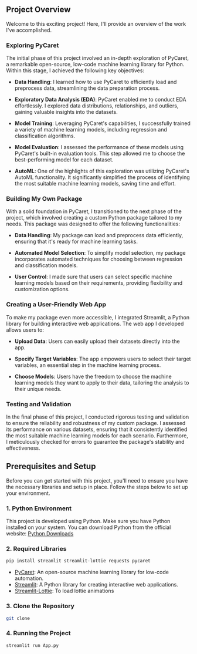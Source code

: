 ## Project Overview

Welcome to this exciting project! Here, I'll provide an overview of the work I've accomplished.

### Exploring PyCaret

The initial phase of this project involved an in-depth exploration of PyCaret, a remarkable open-source, low-code machine learning library for Python. Within this stage, I achieved the following key objectives:

- **Data Handling**: I learned how to use PyCaret to efficiently load and preprocess data, streamlining the data preparation process.

- **Exploratory Data Analysis (EDA)**: PyCaret enabled me to conduct EDA effortlessly. I explored data distributions, relationships, and outliers, gaining valuable insights into the datasets.

- **Model Training**: Leveraging PyCaret's capabilities, I successfully trained a variety of machine learning models, including regression and classification algorithms.

- **Model Evaluation**: I assessed the performance of these models using PyCaret's built-in evaluation tools. This step allowed me to choose the best-performing model for each dataset.

- **AutoML**: One of the highlights of this exploration was utilizing PyCaret's AutoML functionality. It significantly simplified the process of identifying the most suitable machine learning models, saving time and effort.

### Building My Own Package

With a solid foundation in PyCaret, I transitioned to the next phase of the project, which involved creating a custom Python package tailored to my needs. This package was designed to offer the following functionalities:

- **Data Handling**: My package can load and preprocess data efficiently, ensuring that it's ready for machine learning tasks.

- **Automated Model Selection**: To simplify model selection, my package incorporates automated techniques for choosing between regression and classification models.

- **User Control**: I made sure that users can select specific machine learning models based on their requirements, providing flexibility and customization options.

### Creating a User-Friendly Web App

To make my package even more accessible, I integrated Streamlit, a Python library for building interactive web applications. The web app I developed allows users to:

- **Upload Data**: Users can easily upload their datasets directly into the app.

- **Specify Target Variables**: The app empowers users to select their target variables, an essential step in the machine learning process.

- **Choose Models**: Users have the freedom to choose the machine learning models they want to apply to their data, tailoring the analysis to their unique needs.

### Testing and Validation

In the final phase of this project, I conducted rigorous testing and validation to ensure the reliability and robustness of my custom package. I assessed its performance on various datasets, ensuring that it consistently identified the most suitable machine learning models for each scenario. Furthermore, I meticulously checked for errors to guarantee the package's stability and effectiveness.


## Prerequisites and Setup

Before you can get started with this project, you'll need to ensure you have the necessary libraries and setup in place. Follow the steps below to set up your environment.

### 1. Python Environment

This project is developed using Python. Make sure you have Python installed on your system. You can download Python from the official website: [Python Downloads](https://www.python.org/downloads/)

### 2. Required Libraries

```bash
pip install streamlit streamlit-lottie requests pycaret
```

- [PyCaret](https://pycaret.org/): An open-source machine learning library for low-code automation.
- [Streamlit](https://streamlit.io/): A Python library for creating interactive web applications.
- [Streamlit-Lottie](https://pypi.org/project/streamlit-lottie/): To load lottie animations

### 3. Clone the Repository

```bash
git clone 
```

### 4. Running the Project

```bash
streamlit run App.py
```